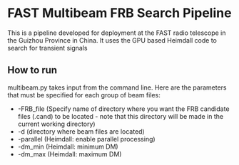 # FAST Multibeam FRB Search Pipeline

This is a pipeline developed for deployment at the FAST radio telescope in the Guizhou Province in China. It uses the GPU based Heimdall code to search for transient signals 

## How to run 

multibeam.py takes input from the command line.
Here are the parameters that must be specified for each group of beam files: 

*  -FRB_file (Specify name of directory where you want the FRB candidate files (.cand) to be located - note that this directory will be made in the current working directory)
*  -d (directory where beam files are located)
*  -parallel (Heimdall: enable parallel processing)
*  -dm_min (Heimdall: minimum DM)
*  -dm_max (Heimdall: maximum DM)
